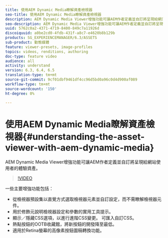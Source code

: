 ```yaml
---
title: 使用AEM Dynamic Media瞭解資產檢視器
seo-title: 使用AEM Dynamic Media瞭解資產檢視器
description: AEM Dynamic Media Viewer增強功能可讓AEM作者定義並自訂將呈現給網站使用者的體驗資產。
seo-description: AEM Dynamic Media Viewer增強功能可讓AEM作者定義並自訂將呈現給網站使用者的體驗資產。
uuid: 5762c0a2-4371-4719-8400-849c7a11926d
discoiquuid: a0be2cd0-4fdb-431f-a8c7-e4620b8b129b
products: SG_EXPERIENCEMANAGER/6.3/ASSETS
sub-product: 動態媒體
feature: viewer-presets, image-profiles
topics: videos, renditions, authoring
doc-type: feature video
audience: all
activity: understand
version: 6.3, 6.4, 6.5
translation-type: tm+mt
source-git-commit: 9cf01dbf9461df4cc96d5bd0a96c0d4d900af089
workflow-type: tm+mt
source-wordcount: '150'
ht-degree: 0%

---
```



# 使用AEM Dynamic Media瞭解資產檢視器{#understanding-the-asset-viewer-with-aem-dynamic-media}

AEM Dynamic Media Viewer增強功能可讓AEM作者定義並自訂將呈現給網站使用者的體驗資產。

>[!VIDEO](https://video.tv.adobe.com/v/17783/?quality=9&learn=on)

一些主要增強功能包括：

* 從檢視器預設集以直覺方式選取檢視器元素並自訂設定，而不需瞭解檢視器元件。
* 用於修飾元說明檢視器設定和參數的實用工具提示。
* 顯示／隱藏CSS選項，以進行進階CSS變更。 可匯入自訂CSS。
* 熱點按鈕的OOTB收藏館，將新按鈕的開發降至最低。
* 適用於Retina螢幕的高像素按鈕圖稿轉換功能。